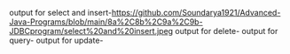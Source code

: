 output for select and insert-https://github.com/Soundarya1921/Advanced-Java-Programs/blob/main/8a%2C8b%2C9a%2C9b-JDBCprogram/select%20and%20insert.jpeg
output for delete-
output for query-
output for update-
